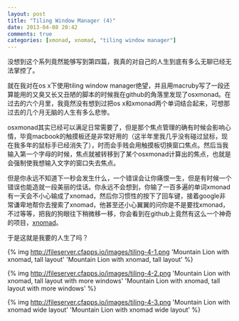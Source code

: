 ```yaml
---
layout: post
title: "Tiling Window Manager (4)"
date: 2013-04-08 20:42
comments: true
categories: [xmonad, xnomad, "tiling window manager"]
---
```


<div class='begin-indent2em' filter='p:not(:has(a.fancybox :first-child))'></div>

没想到这个系列竟然能够写到第四篇，我真的对自己的人生到底有多么无聊已经无法掌控了。

就在我对在os x下使用tiling window manager绝望，并且用macruby写了一段还算能用的又臭又长又丑陋的脚本的时候我在github的角落里发现了osxmonad。在过去的六个月里，我竟然没有想到过把os x和xmonad两个单词结合起来，可想那过去的几个月无脑的人生有多么悲惨。

osxmonad其实已经可以满足日常需要了，但是那个焦点管理的确有时候会影响心情，毕竟macbook的触摸板还是非常好用的（这半年里我几乎没有碰过鼠标，现在我多年的鼠标手已经消失了），时而会手贱会用触摸板切换窗口焦点。然后当我输入第一个字母的时候，焦点就被转移到了某个osxmonad计算出的焦点，也就是会强制使我想输入文字的窗口失去焦点。

但是你永远不知道下一秒会发生什么，一个错误会让你痛恨一生，但是有时候一个错误也能造就一段美丽的佳话。你永远不会想到，你输了一百多遍的单词xmonad有一天会不小心输成了xnomad，然后你习惯性的按下了回车键，接着google非常谦卑地帮你去搜索了xnomad，他甚至还小心翼翼的问你是不是要找xmonad，不过等等，把我的狗眼往下稍微移一移，你会看到在github上竟然有这么一个神奇的项目，[xnomad](https://github.com/fjolnir/xnomad)。

于是这就是我要的人生了吗？

{% img http://fileserver.cfapps.io/images/tiling-4-1.png 'Mountain Lion with xnomad, tall layout' 'Mountain Lion with xnomad, tall layout' %}

{% img http://fileserver.cfapps.io/images/tiling-4-2.png 'Mountain Lion with xnomad, tall layout with more windows' 'Mountain Lion with xnomad, tall layout with more windows' %}

{% img http://fileserver.cfapps.io/images/tiling-4-3.png 'Mountain Lion with xnomad wide layout' 'Mountain Lion with xnomad wide layout' %}

